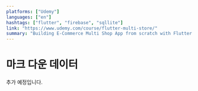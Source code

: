 ```yaml
---
platforms: ["Udemy"]
languages: ["en"]
hashtags: ["flutter", "firebase", "sqllite"]
link: "https://www.udemy.com/course/flutter-multi-store/"
summary: "Building E-Commerce Multi Shop App from scratch with Flutter , Dart , Firebase, mysql and Stripe payment Gateway"
---
```


# 마크 다운 데이터

추가 예정입니다.
